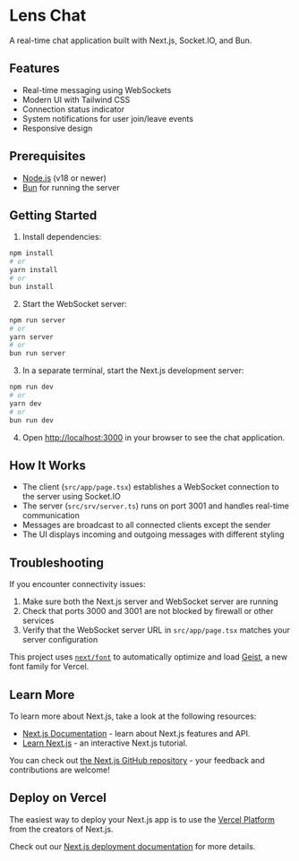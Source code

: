 # Lens Chat

A real-time chat application built with Next.js, Socket.IO, and Bun.

## Features

- Real-time messaging using WebSockets
- Modern UI with Tailwind CSS
- Connection status indicator
- System notifications for user join/leave events
- Responsive design

## Prerequisites

- [Node.js](https://nodejs.org/) (v18 or newer)
- [Bun](https://bun.sh/) for running the server

## Getting Started

1. Install dependencies:

```bash
npm install
# or
yarn install
# or
bun install
```

2. Start the WebSocket server:

```bash
npm run server
# or
yarn server
# or
bun run server
```

3. In a separate terminal, start the Next.js development server:

```bash
npm run dev
# or
yarn dev
# or
bun run dev
```

4. Open [http://localhost:3000](http://localhost:3000) in your browser to see the chat application.

## How It Works

- The client (`src/app/page.tsx`) establishes a WebSocket connection to the server using Socket.IO
- The server (`src/srv/server.ts`) runs on port 3001 and handles real-time communication
- Messages are broadcast to all connected clients except the sender
- The UI displays incoming and outgoing messages with different styling

## Troubleshooting

If you encounter connectivity issues:

1. Make sure both the Next.js server and WebSocket server are running
2. Check that ports 3000 and 3001 are not blocked by firewall or other services
3. Verify that the WebSocket server URL in `src/app/page.tsx` matches your server configuration

This project uses [`next/font`](https://nextjs.org/docs/app/building-your-application/optimizing/fonts) to automatically optimize and load [Geist](https://vercel.com/font), a new font family for Vercel.

## Learn More

To learn more about Next.js, take a look at the following resources:

- [Next.js Documentation](https://nextjs.org/docs) - learn about Next.js features and API.
- [Learn Next.js](https://nextjs.org/learn) - an interactive Next.js tutorial.

You can check out [the Next.js GitHub repository](https://github.com/vercel/next.js) - your feedback and contributions are welcome!

## Deploy on Vercel

The easiest way to deploy your Next.js app is to use the [Vercel Platform](https://vercel.com/new?utm_medium=default-template&filter=next.js&utm_source=create-next-app&utm_campaign=create-next-app-readme) from the creators of Next.js.

Check out our [Next.js deployment documentation](https://nextjs.org/docs/app/building-your-application/deploying) for more details.

